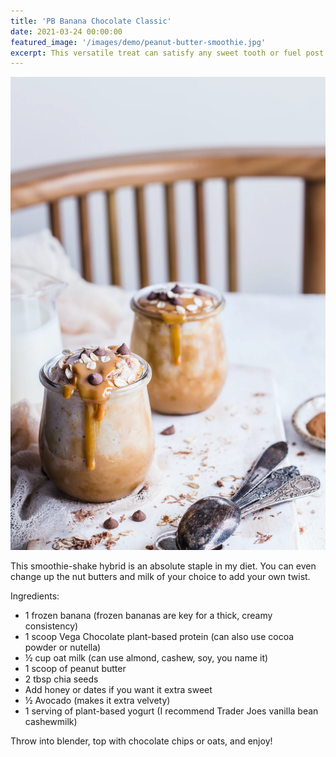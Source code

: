 ```yaml
---
title: 'PB Banana Chocolate Classic'
date: 2021-03-24 00:00:00
featured_image: '/images/demo/peanut-butter-smoothie.jpg'
excerpt: This versatile treat can satisfy any sweet tooth or fuel post workout fatigue. Make sure you make extra for dad to score some brownie points. 
---
```


![](/images/demo/peanut-butter-smoothie.jpg)

This smoothie-shake hybrid is an absolute staple in my diet. You can even change up the nut butters and milk of your choice to add your own twist. 

Ingredients:

* 1 frozen banana (frozen bananas are key for a thick, creamy consistency)
* 1 scoop Vega Chocolate plant-based protein (can also use cocoa powder or nutella)
* ½ cup oat milk (can use almond, cashew, soy, you name it)
* 1 scoop of peanut butter 
* 2 tbsp chia seeds 
* Add honey or dates if you want it extra sweet
* ½ Avocado (makes it extra velvety)
* 1 serving  of plant-based yogurt (I recommend Trader Joes vanilla bean cashewmilk)

Throw into blender, top with chocolate chips or oats, and enjoy!